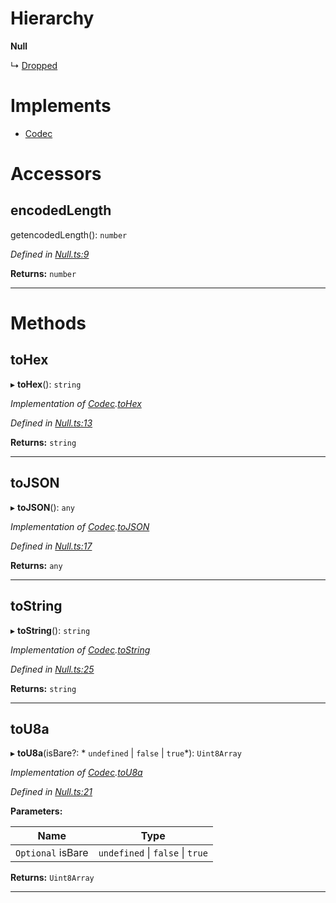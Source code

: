 

# Hierarchy

**Null**

↳  [Dropped](_extrinsicstatus_.dropped.md)

# Implements

* [Codec](../interfaces/_types_.codec.md)

# Accessors

<a id="encodedlength"></a>

##  encodedLength

getencodedLength(): `number`

*Defined in [Null.ts:9](https://github.com/polkadot-js/api/blob/82dcbe5/packages/types/src/Null.ts#L9)*

**Returns:** `number`

___

# Methods

<a id="tohex"></a>

##  toHex

▸ **toHex**(): `string`

*Implementation of [Codec](../interfaces/_types_.codec.md).[toHex](../interfaces/_types_.codec.md#tohex)*

*Defined in [Null.ts:13](https://github.com/polkadot-js/api/blob/82dcbe5/packages/types/src/Null.ts#L13)*

**Returns:** `string`

___
<a id="tojson"></a>

##  toJSON

▸ **toJSON**(): `any`

*Implementation of [Codec](../interfaces/_types_.codec.md).[toJSON](../interfaces/_types_.codec.md#tojson)*

*Defined in [Null.ts:17](https://github.com/polkadot-js/api/blob/82dcbe5/packages/types/src/Null.ts#L17)*

**Returns:** `any`

___
<a id="tostring"></a>

##  toString

▸ **toString**(): `string`

*Implementation of [Codec](../interfaces/_types_.codec.md).[toString](../interfaces/_types_.codec.md#tostring)*

*Defined in [Null.ts:25](https://github.com/polkadot-js/api/blob/82dcbe5/packages/types/src/Null.ts#L25)*

**Returns:** `string`

___
<a id="tou8a"></a>

##  toU8a

▸ **toU8a**(isBare?: * `undefined` &#124; `false` &#124; `true`*): `Uint8Array`

*Implementation of [Codec](../interfaces/_types_.codec.md).[toU8a](../interfaces/_types_.codec.md#tou8a)*

*Defined in [Null.ts:21](https://github.com/polkadot-js/api/blob/82dcbe5/packages/types/src/Null.ts#L21)*

**Parameters:**

| Name | Type |
| ------ | ------ |
| `Optional` isBare |  `undefined` &#124; `false` &#124; `true`|

**Returns:** `Uint8Array`

___

